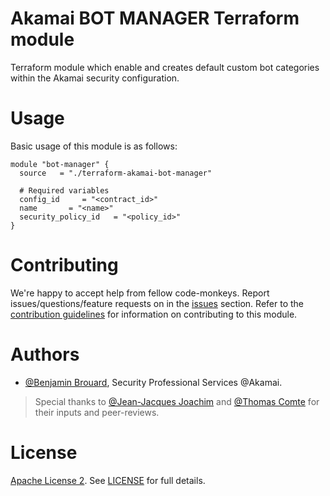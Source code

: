 # Akamai BOT MANAGER Terraform module

Terraform module which enable and creates default custom bot categories within the Akamai security configuration.

# Usage

Basic usage of this module is as follows:

```hcl
module "bot-manager" {
  source   = "./terraform-akamai-bot-manager"

  # Required variables
  config_id     = "<contract_id>"
  name       = "<name>"
  security_policy_id   = "<policy_id>"
}
```
<!-- BEGIN_AUTOMATED_TF_DOCS_BLOCK -->
<!-- END_AUTOMATED_TF_DOCS_BLOCK -->

# Contributing
  
We're happy to accept help from fellow code-monkeys.
Report issues/questions/feature requests on in the [issues]() section.
Refer to the [contribution guidelines](./contributing.md) for information on contributing to this module.

# Authors

- [@Benjamin Brouard](https://www.github.com/brrbrr), Security Professional Services @Akamai.
  
> Special thanks to [@Jean-Jacques Joachim](https://www.github.com/jjoachim3) and [@Thomas Comte](https://www.github.com/tcomte89) for their inputs and peer-reviews.
  
# License

[Apache License 2](https://choosealicense.com/licenses/apache-2.0/). See [LICENSE](./LICENSE.md) for full details.
